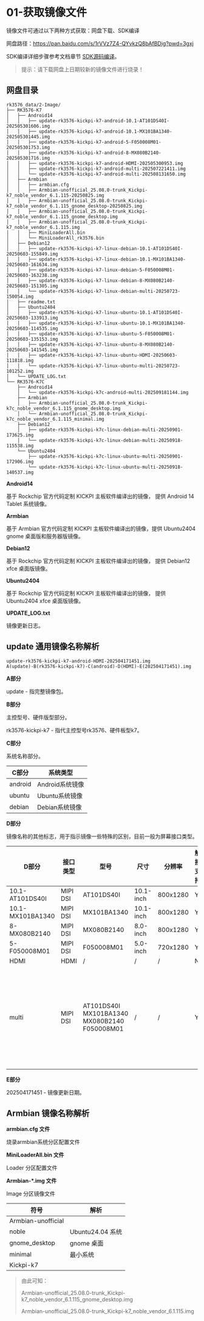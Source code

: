 # 01-获取镜像文件

镜像文件可通过以下两种方式获取：网盘下载、SDK编译

网盘路径：https://pan.baidu.com/s/1rVVz7Z4-QYvkzQ8bAfBDig?pwd=3gxj

SDK编译详细步骤参考文档章节 [SDK源码编译](../04-SDK编译/)。

> 提示：请下载网盘上日期较新的镜像文件进行烧录！



## 网盘目录

```
rk3576_data/2-Image/
├── RK3576-K7
│   ├── Android14
│   │   ├── update-rk3576-kickpi-k7-android-10.1-AT101DS40I-202505301606.img
│   │   ├── update-rk3576-kickpi-k7-android-10.1-MX101BA1340-202505301445.img
│   │   ├── update-rk3576-kickpi-k7-android-5-F050008M01-202505301753.img
│   │   ├── update-rk3576-kickpi-k7-android-8-MX080B2140-202505301716.img
│   │   ├── update-rk3576-kickpi-k7-android-HDMI-202505300953.img
│   │   ├── update-rk3576-kickpi-k7-android-multi-202507221411.img
│   │   └── update-rk3576-kickpi-k7-android-multi-202508131650.img
│   ├── Armbian
│   │   ├── armbian.cfg
│   │   ├── Armbian-unofficial_25.08.0-trunk_Kickpi-k7_noble_vendor_6.1.115-20250825.img
│   │   ├── Armbian-unofficial_25.08.0-trunk_Kickpi-k7_noble_vendor_6.1.115_gnome_desktop-20250825.img
│   │   ├── Armbian-unofficial_25.08.0-trunk_Kickpi-k7_noble_vendor_6.1.115_gnome_desktop.img
│   │   ├── Armbian-unofficial_25.08.0-trunk_Kickpi-k7_noble_vendor_6.1.115.img
│   │   ├── MiniLoaderAll.bin
│   │   └── MiniLoaderAll_rk3576.bin
│   ├── Debian12
│   │   ├── update-rk3576-kickpi-k7-linux-debian-10.1-AT101DS40I-20250603-155849.img
│   │   ├── update-rk3576-kickpi-k7-linux-debian-10.1-MX101BA1340-20250603-161634.img
│   │   ├── update-rk3576-kickpi-k7-linux-debian-5-F050008M01-20250603-163238.img
│   │   ├── update-rk3576-kickpi-k7-linux-debian-8-MX080B2140-20250603-151305.img
│   │   └── update-rk3576-kickpi-k7-linux-debian-multi-20250723-150054.img
│   ├── readme.txt
│   ├── Ubuntu2404
│   │   ├── update-rk3576-kickpi-k7-linux-ubuntu-10.1-AT101DS40I-20250603-133913.img
│   │   ├── update-rk3576-kickpi-k7-linux-ubuntu-10.1-MX101BA1340-20250603-114535.img
│   │   ├── update-rk3576-kickpi-k7-linux-ubuntu-5-F050008M01-20250603-135153.img
│   │   ├── update-rk3576-kickpi-k7-linux-ubuntu-8-MX080B2140-20250603-141545.img
│   │   ├── update-rk3576-kickpi-k7-linux-ubuntu-HDMI-20250603-111818.img
│   │   └── update-rk3576-kickpi-k7-linux-ubuntu-multi-20250723-101252.img
│   └── UPDATE_LOG.txt
└── RK3576-K7C
    ├── Android14
    │   └── update-rk3576-kickpi-k7c-android-multi-202509181144.img
    ├── Armbian
    │   ├── Armbian-unofficial_25.08.0-trunk_Kickpi-k7c_noble_vendor_6.1.115_gnome_desktop.img
    │   └── Armbian-unofficial_25.08.0-trunk_Kickpi-k7c_noble_vendor_6.1.115_minimal.img
    ├── Debian12
    │   ├── update-rk3576-kickpi-k7c-linux-debian-multi-20250901-173625.img
    │   └── update-rk3576-kickpi-k7c-linux-debian-multi-20250918-115538.img
    └── Ubuntu2404
        ├── update-rk3576-kickpi-k7c-linux-ubuntu-multi-20250901-172906.img
        └── update-rk3576-kickpi-k7c-linux-ubuntu-multi-20250918-140537.img
```

**Android14**

基于 Rockchip 官方代码定制 KICKPI 主板软件编译出的镜像， 提供 Android 14 Tablet 系统镜像。

**Armbian**

基于 Armbian 官方代码定制 KICKPI 主板软件编译出的镜像，提供 Ubuntu2404 gnome 桌面版和服务器版镜像。

**Debian12**

基于 Rockchip 官方代码定制 KICKPI 主板软件编译出的镜像， 提供 Debian12 xfce 桌面版镜像。

**Ubuntu2404**

基于 Rockchip 官方代码定制 KICKPI 主板软件编译出的镜像， 提供 Ubuntu2404 xfce 桌面版镜像。

**UPDATE_LOG.txt**

镜像更新日志。



## update 通用镜像名称解析

```
update-rk3576-kickpi-k7-android-HDMI-202504171451.img
A(update)-B(rk3576-kickpi-k7)-C(android)-D(HDMI)-E(202504171451).img
```

**A部分**

update - 指完整镜像包。



**B部分**

主控型号、硬件版型部分。

rk3576-kickpi-k7 - 指代主控型号rk3576、硬件板型k7。



**C部分**

系统名称部分。

| C部分   | 系统类型        |
| ------- | --------------- |
| android | Android系统镜像 |
| ubuntu  | Ubuntu系统镜像  |
| debian  | Debian系统镜像  |



**D部分**

镜像名称的其他标志，用于指示镜像一些特殊的区别，目前一般为屏幕接口类型。

| D部分            | 接口类型 | **型号**                                                    | **尺寸**  | **分辨率** | 触摸支持 | 备注                                                         |
| ---------------- | -------- | ----------------------------------------------------------- | --------- | ---------- | -------- | ------------------------------------------------------------ |
| 10.1-AT101DS40I  | MIPI DSI | AT101DS40I                                                  | 10.1-inch | 800x1280   | Y        |                                                              |
| 10.1-MX101BA1340 | MIPI DSI | MX101BA1340                                                 | 10.1-inch | 800x1280   | Y        |                                                              |
| 8-MX080B2140     | MIPI DSI | MX080B2140                                                  | 8.0-inch  | 800x1280   | Y        |                                                              |
| 5-F050008M01     | MIPI DSI | F050008M01                                                  | 5.0-inch  | 720x1280   | Y        |                                                              |
| HDMI             | HDMI     | /                                                           | /         | /          | N        |                                                              |
| multi            | MIPI DSI | AT101DS40I<br />MX101BA1340<br />MX080B2140<br />F050008M01 | /         | /          | Y        | 根据硬件自动识别 MIPI 屏型号（不接 MIPI 屏幕，默认显示HDMI），**主板版本 V1.3 后支持** !!! |



**E部分**

202504171451 - 镜像更新日期。



## Armbian 镜像名称解析

**armbian.cfg 文件**

烧录armbian系统分区配置文件



**MiniLoaderAll.bin 文件**

Loader 分区配置文件



**Armbian-*.img 文件**

Image 分区镜像文件

| 符号               | 解析             |
| ------------------ | ---------------- |
| Armbian-unofficial |                  |
| noble              | Ubuntu24.04 系统 |
| gnome_desktop      | gnome 桌面       |
| minimal            | 最小系统         |
| Kickpi-k7          |                  |

> 由此可知：
>
> Armbian-unofficial_25.08.0-trunk_Kickpi-k7_noble_vendor_6.1.115_gnome_desktop.img 
>
> Armbian-unofficial_25.08.0-trunk_Kickpi-k7_noble_vendor_6.1.115.img







